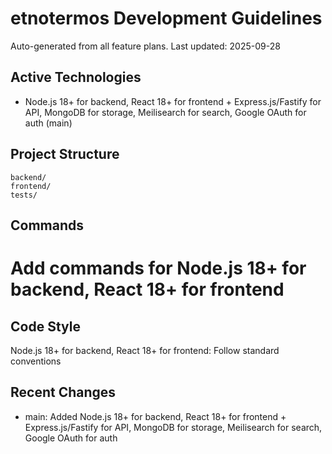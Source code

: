 # etnotermos Development Guidelines

Auto-generated from all feature plans. Last updated: 2025-09-28

## Active Technologies
- Node.js 18+ for backend, React 18+ for frontend + Express.js/Fastify for API, MongoDB for storage, Meilisearch for search, Google OAuth for auth (main)

## Project Structure
```
backend/
frontend/
tests/
```

## Commands
# Add commands for Node.js 18+ for backend, React 18+ for frontend

## Code Style
Node.js 18+ for backend, React 18+ for frontend: Follow standard conventions

## Recent Changes
- main: Added Node.js 18+ for backend, React 18+ for frontend + Express.js/Fastify for API, MongoDB for storage, Meilisearch for search, Google OAuth for auth

<!-- MANUAL ADDITIONS START -->
<!-- MANUAL ADDITIONS END -->